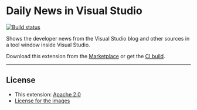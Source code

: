 # Daily News in Visual Studio

[![Build status](https://ci.appveyor.com/api/projects/status/85xmotii0u1n5rtd?svg=true)](https://ci.appveyor.com/project/madskristensen/knownmonikersexplorer)

Shows the developer news from the Visual Studio blog and other sources in a tool window inside Visual Studio.

Download this extension from the [Marketplace](https://marketplace.visualstudio.com/items?itemName=MadsKristensen.KnownMonikersExplorer)
or get the [CI build](http://vsixgallery.com/extension/c38f3512-4653-4d97-a4c5-860a425209f5/).

----------------------------------------------

## License
* This extension: [Apache 2.0](LICENSE)
* [License for the images](https://www.microsoft.com/download/details.aspx?id=35825)
